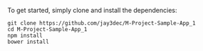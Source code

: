 To get started, simply clone and install the dependencies:

```
git clone https://github.com/jay3dec/M-Project-Sample-App_1
cd M-Project-Sample-App_1
npm install
bower install
```

